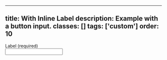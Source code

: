 <!--
 *              Copyright (c) 2025 Visa, Inc.
 *
 * Licensed under the Apache License, Version 2.0 (the "License");
 * you may not use this file except in compliance with the License.
 * You may obtain a copy of the License at
 *
 *         http://www.apache.org/licenses/LICENSE-2.0
 *
 * Unless required by applicable law or agreed to in writing, software
 * distributed under the License is distributed on an "AS IS" BASIS,
 * WITHOUT WARRANTIES OR CONDITIONS OF ANY KIND, either express or implied.
 * See the License for the specific language governing permissions and
 * limitations under the License.
 *
 -->
---
title: With Inline Label
description: Example with a button input. 
classes: []
tags: ['custom']
order: 10
---

<div class="v-flex v-flex-row v-align-items-center v-gap-4">
  <label class="v-label v-flex-shrink-0" for="input-test-15">
    Label (required)
  </label>
  <div class="v-input-container v-surface v-flex-row">
    <input class="v-input" id="input-test-15" name="text-input-field" type="text"/>
  </div>
</div>
